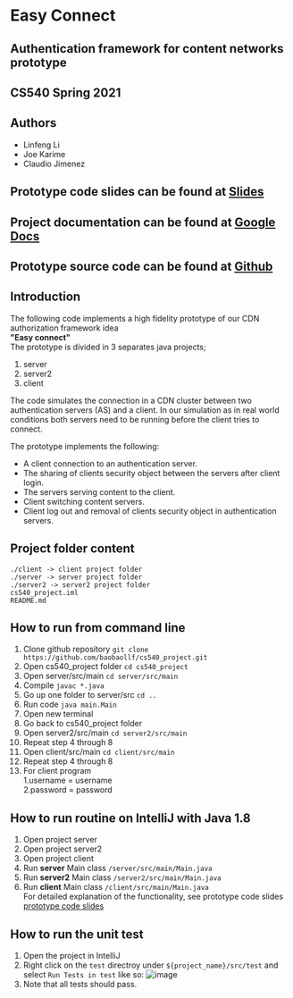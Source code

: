 
# Easy Connect

## Authentication framework for content networks prototype 
## CS540 Spring 2021

## Authors

- Linfeng Li
- Joe Karime
- Claudio Jimenez

## Prototype code slides can be found at [Slides](https://docs.google.com/presentation/d/1YHCOAezUHp-Hslfa3Gxv58LtggFXRax3UlPbkbXw2qs/edit#slide=id.gd4b82e845a_0_50)
## Project documentation can be found at [Google Docs](https://docs.google.com/document/d/1WNN0oufbqCAFiISOD6adxGTJDJFcAy25TC9lBR0bhPI/edit?usp=sharing)
## Prototype source code can be found at [Github](https://github.com/baobaollf/cs540_project.git)
## Introduction

The following code implements a high fidelity prototype of our
CDN authorization framework idea  
**"Easy connect"**  
The prototype is divided in 3 separates 
java projects;
1. server 
2. server2 
3. client

The code simulates the connection in a CDN cluster between two 
authentication servers (AS) and a client. In our simulation as in real world 
conditions both servers need to be running before the client tries to
connect.

The prototype implements the following:
- A client connection to an authentication server.
- The sharing of clients security object between the servers after
  client login.
- The servers serving content to the client.
- Client switching content servers.
- Client log out and removal of clients security object in 
  authentication servers.
  


## Project folder content

```
./client -> client project folder
./server -> server project folder
./server2 -> server2 project folder
cs540_project.iml
README.md
```

## How to run from command line

1. Clone github repository
`git clone https://github.com/baobaollf/cs540_project.git`
2. Open cs540_project folder
`cd cs540_project`   
3. Open server/src/main
   `cd server/src/main`
4. Compile
`javac *.java`
5. Go up one folder to server/src
`cd ..`
6. Run code
`java main.Main`
7. Open new terminal
8. Go back to cs540_project folder 
9. Open server2/src/main
`cd server2/src/main`
10. Repeat step 4 through 8
11. Open client/src/main
`cd client/src/main`
12. Repeat step 4 through 8
13. For client program  
    1.username = username  
    2.password = password 

## How to run routine on IntelliJ with Java 1.8

1. Open project server
2. Open project server2
3. Open project client   
3. Run **server** Main class `/server/src/main/Main.java`
4. Run **server2** Main class `/server2/src/main/Main.java`
5. Run **client** Main class `/client/src/main/Main.java`  
For detailed explanation of the functionality, see prototype code slides [prototype code slides](???)

## How to run the unit test

1. Open the project in IntelliJ
2. Right click on the `test` directroy under `${project_name}/src/test` and select `Run Tests in test` like so:
![image](https://user-images.githubusercontent.com/55776365/117084650-bb1b9e80-ad15-11eb-99c4-0d127a2f5467.png)
3. Note that all tests should pass. 
   
